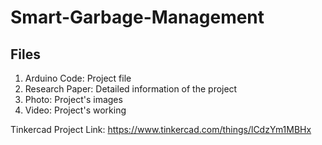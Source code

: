 # Smart-Garbage-Management

## Files

1. Arduino Code: Project file
2. Research Paper: Detailed information of the project
3. Photo: Project's images
4. Video: Project's working

Tinkercad Project Link: https://www.tinkercad.com/things/lCdzYm1MBHx
